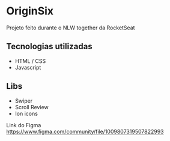 # OriginSix

<p> Projeto feito durante o NLW together da RocketSeat </p>

## Tecnologias utilizadas
* HTML / CSS
* Javascript

## Libs
* Swiper
* Scroll Review
* Ion icons

Link do Figma <br>
https://www.figma.com/community/file/1009807319507822993
